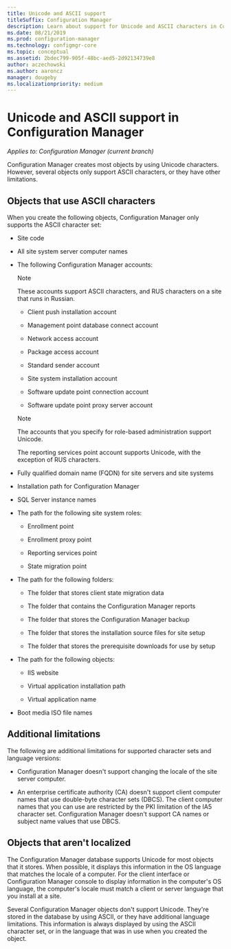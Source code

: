 ```yaml
---
title: Unicode and ASCII support
titleSuffix: Configuration Manager
description: Learn about support for Unicode and ASCII characters in Configuration Manager objects.
ms.date: 08/21/2019
ms.prod: configuration-manager
ms.technology: configmgr-core
ms.topic: conceptual
ms.assetid: 2bdec799-905f-48bc-aed5-2d92134739e8
author: aczechowski
ms.author: aaroncz
manager: dougeby
ms.localizationpriority: medium
---
```


# Unicode and ASCII support in Configuration Manager

*Applies to: Configuration Manager (current branch)*

Configuration Manager creates most objects by using Unicode characters. However, several objects only support ASCII characters, or they have other limitations.  

## <a name="BKMK_ASCIIchar"></a> Objects that use ASCII characters

When you create the following objects, Configuration Manager only supports the ASCII character set:  

- Site code  

- All site system server computer names  

- The following Configuration Manager accounts:  

    > [!NOTE]  
    > These accounts support ASCII characters, and RUS characters on a site that runs in Russian.  

    - Client push installation account  

    - Management point database connect account  

    - Network access account  

    - Package access account  

    - Standard sender account  

    - Site system installation account  

    - Software update point connection account  

    - Software update point proxy server account  

    > [!NOTE]  
    > The accounts that you specify for role-based administration support Unicode.  
    >
    > The reporting services point account supports Unicode, with the exception of RUS characters.  

- Fully qualified domain name (FQDN) for site servers and site systems  

- Installation path for Configuration Manager  

- SQL Server instance names  

- The path for the following site system roles:  

    - Enrollment point  

    - Enrollment proxy point  

    - Reporting services point  

    - State migration point  

- The path for the following folders:  

    - The folder that stores client state migration data  

    - The folder that contains the Configuration Manager reports  

    - The folder that stores the Configuration Manager backup  

    - The folder that stores the installation source files for site setup  

    - The folder that stores the prerequisite downloads for use by setup  

- The path for the following objects:  

    - IIS website  

    - Virtual application installation path  

    - Virtual application name  

- Boot media ISO file names  


## <a name="BKMK_OtherCharLimitations"></a> Additional limitations

The following are additional limitations for supported character sets and language versions:  

- Configuration Manager doesn't support changing the locale of the site server computer.  

- An enterprise certificate authority (CA) doesn't support client computer names that use double-byte character sets (DBCS). The client computer names that you can use are restricted by the PKI limitation of the IA5 character set. Configuration Manager doesn't support CA names or subject name values that use DBCS.  


## <a name="BKMK_LangNonLocalize"></a> Objects that aren't localized

The Configuration Manager database supports Unicode for most objects that it stores. When possible, it displays this information in the OS language that matches the locale of a computer. For the client interface or Configuration Manager console to display information in the computer's OS language, the computer's locale must match a client or server language that you install at a site.  

Several Configuration Manager objects don't support Unicode. They're stored in the database by using ASCII, or they have additional language limitations. This information is always displayed by using the ASCII character set, or in the language that was in use when you created the object.  
